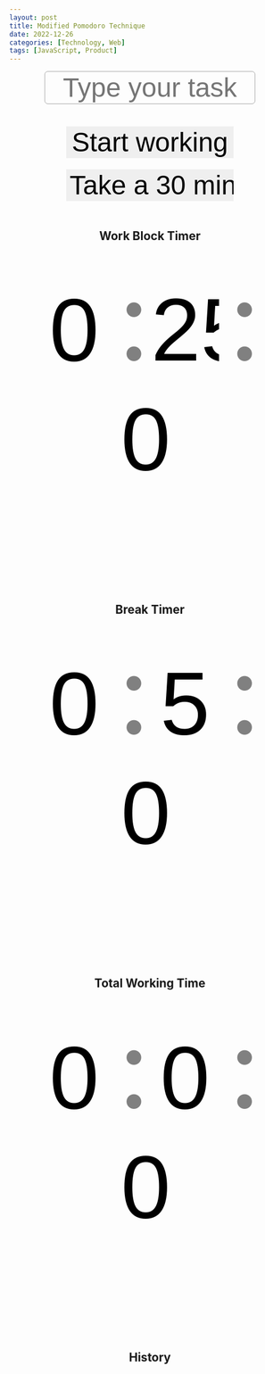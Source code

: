 ```yaml
---
layout: post
title: Modified Pomodoro Technique
date: 2022-12-26
categories: [Technology, Web]
tags: [JavaScript, Product]
---
```


<audio id="audio"></audio>

<div id="task">
<input id="task_input" type="text" placeholder="Type your task">
</div>

<div id="buttons">
<input id="switch_mode_button" type="button" value="Start working" onclick="switchMode()">
<input id="take_lunch_button" type="button" value="Take a 30 min break" onclick="takeLunch()">
</div>

<div id="forms">
<h2>Work Block Timer</h2>
<form name="work_timer">
<input type="number" value=0 readonly>:<input type="number" value=25 readonly>:<input type="number" value=0 readonly>
</form>

<h2>Break Timer</h2>
<form name="break_timer">
<input type="number" value=0 readonly>:<input type="number" value=5 readonly>:<input type="number" value=0 readonly>
</form>

<h2>Total Working Time</h2>
<form name="total_working_timer">
<input type="number" value=0 readonly>:<input type="number" value=0 readonly>:<input type="number" value=0 readonly>
</form>
</div>

<div id="history">
<h2>History</h2>
</div>
<div class="table-wrapper"><table id="history_table">
  <tbody>
  </tbody>
</table></div>

<script type="text/javascript" src="./assets/js/timer.js"></script>

<style>
input {
  border: none;
}

form {
  font-size: 5vmax;
  color: gray;
}

input[type="text"] {
  width: 75%;
  font-size: 1.2vmax;
  background: none;
  text-align: center;
  border: 1px solid #aaa;
  margin-bottom: 40px;
  border-radius:6px;
}

input[type="text"]:focus {
  outline: none;
}

input[type="text"]:focus::placeholder{
  opacity: 0;
}

input[type="number"] {
  width: 28%;
  background: none;
  font-size: 4vmax;
  text-align: center;
}

input[type="button"] {
  font-size: 1.2vmax;
  width: 300px;
  max-width: 90%;
  margin-right: 20px;
  margin-left: 20px;
  margin-bottom: 20px;
}

table th {
  padding-left: 20px;
  width:30%;
  /* word-break: break-all; */
}

/* table td {
  width: 70%;
  word-break: break-all;
  overflow-wrap: break-all;
} */

#task {
  text-align: center;
}

#buttons {
  text-align: center;
}

#forms {
  margin-top: 20px;
  text-align: center;
}

#history {
  text-align: center;
}

#history_table {
  margin-top: 20px;
  margin-left: auto;
  margin-right: auto;
  width: 75%;
}

</style>
